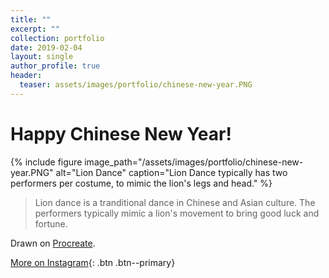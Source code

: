 ```yaml
---
title: ""
excerpt: ""
collection: portfolio
date: 2019-02-04
layout: single
author_profile: true
header:
  teaser: assets/images/portfolio/chinese-new-year.PNG
---
```


# Happy Chinese New Year!

{% include figure image_path="/assets/images/portfolio/chinese-new-year.PNG" alt="Lion Dance" caption="Lion Dance typically has two performers per costume, to mimic the lion's legs and head." %}

> Lion dance is a tranditional dance in Chinese and Asian culture. The performers typically mimic a lion's movement to bring good luck and fortune.

Drawn on [Procreate](https://procreate.art/).

[More on Instagram](https://instagram.com/bykfrankc){: .btn .btn--primary}

